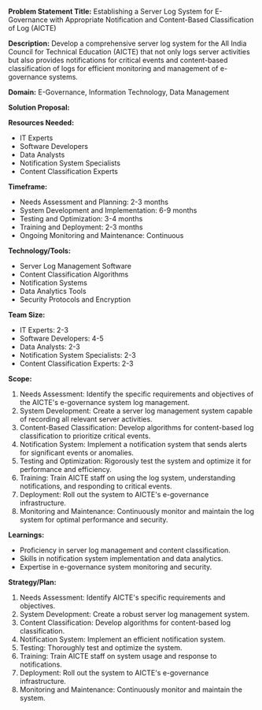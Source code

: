 **Problem Statement Title:** Establishing a Server Log System for E-Governance with Appropriate Notification and Content-Based Classification of Log (AICTE)

**Description:** Develop a comprehensive server log system for the All India Council for Technical Education (AICTE) that not only logs server activities but also provides notifications for critical events and content-based classification of logs for efficient monitoring and management of e-governance systems.

**Domain:** E-Governance, Information Technology, Data Management

**Solution Proposal:**

**Resources Needed:**
- IT Experts
- Software Developers
- Data Analysts
- Notification System Specialists
- Content Classification Experts

**Timeframe:**
- Needs Assessment and Planning: 2-3 months
- System Development and Implementation: 6-9 months
- Testing and Optimization: 3-4 months
- Training and Deployment: 2-3 months
- Ongoing Monitoring and Maintenance: Continuous

**Technology/Tools:**
- Server Log Management Software
- Content Classification Algorithms
- Notification Systems
- Data Analytics Tools
- Security Protocols and Encryption

**Team Size:**
- IT Experts: 2-3
- Software Developers: 4-5
- Data Analysts: 2-3
- Notification System Specialists: 2-3
- Content Classification Experts: 2-3

**Scope:**
1. Needs Assessment: Identify the specific requirements and objectives of the AICTE's e-governance system log management.
2. System Development: Create a server log management system capable of recording all relevant server activities.
3. Content-Based Classification: Develop algorithms for content-based log classification to prioritize critical events.
4. Notification System: Implement a notification system that sends alerts for significant events or anomalies.
5. Testing and Optimization: Rigorously test the system and optimize it for performance and efficiency.
6. Training: Train AICTE staff on using the log system, understanding notifications, and responding to critical events.
7. Deployment: Roll out the system to AICTE's e-governance infrastructure.
8. Monitoring and Maintenance: Continuously monitor and maintain the log system for optimal performance and security.

**Learnings:**
- Proficiency in server log management and content classification.
- Skills in notification system implementation and data analytics.
- Expertise in e-governance system monitoring and security.

**Strategy/Plan:**
1. Needs Assessment: Identify AICTE's specific requirements and objectives.
2. System Development: Create a robust server log management system.
3. Content Classification: Develop algorithms for content-based log classification.
4. Notification System: Implement an efficient notification system.
5. Testing: Thoroughly test and optimize the system.
6. Training: Train AICTE staff on system usage and response to notifications.
7. Deployment: Roll out the system to AICTE's e-governance infrastructure.
8. Monitoring and Maintenance: Continuously monitor and maintain the system.